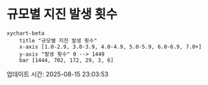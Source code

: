 # 규모별 지진 발생 횟수

```mermaid
xychart-beta
    title "규모별 지진 발생 횟수"
    x-axis [1.0-2.9, 3.0-3.9, 4.0-4.9, 5.0-5.9, 6.0-6.9, 7.0+]
    y-axis "발생 횟수" 0 --> 1449
    bar [1444, 702, 172, 29, 3, 6]
```

업데이트 시간: 2025-08-15 23:03:53
